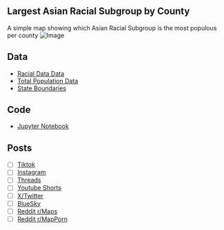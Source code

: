 ## Largest Asian Racial Subgroup by County
A simple map showing which Asian Racial Subgroup is the most populous per county
![Image](https://drive.google.com/uc?export=view&id=)

## Data
* [Racial Data Data](https://data.census.gov/table/ACSDT5Y2023.B02015)
* [Total Population Data](https://data.census.gov/table/ACSDP5Y2023.DP05)
* [State Boundaries](https://www.census.gov/geographies/mapping-files/time-series/geo/carto-boundary-file.html)

## Code
* [Jupyter Notebook](FormatData.ipynb)

## Posts
- [ ] [Tiktok]()
- [ ] [Instagram]()
- [ ] [Threads]()
- [ ] [Youtube Shorts]()
- [ ] [X/Twitter]()
- [ ] [BlueSky]()
- [ ] [Reddit r/Maps]()
- [ ] [Reddit r/MapPorn]()
